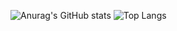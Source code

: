 ![Anurag's GitHub stats](https://github-readme-stats.vercel.app/api?username=zhuangzhi213)  ![Top Langs](https://github-readme-stats.vercel.app/api/top-langs/?username=anuraghazra)

